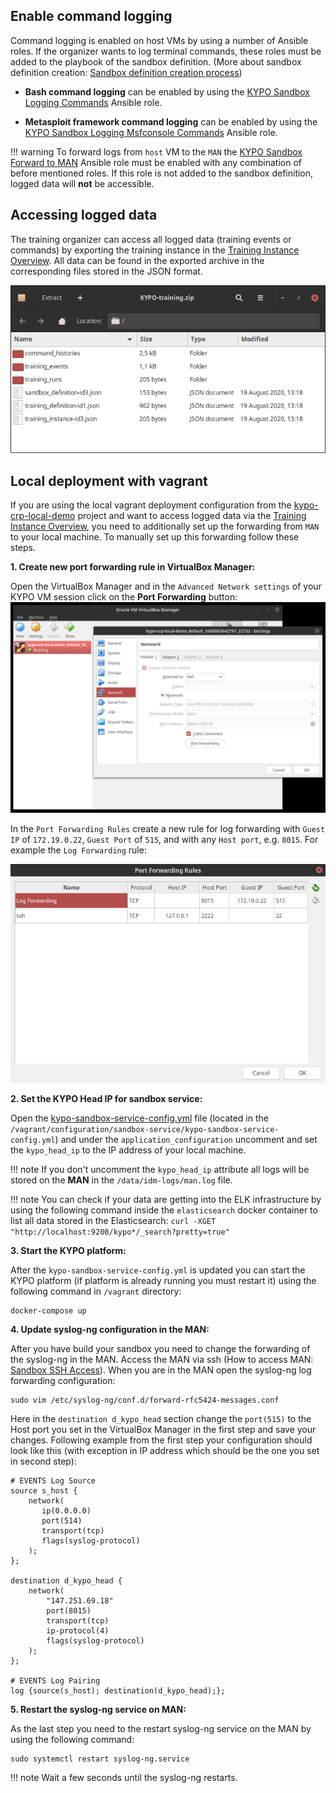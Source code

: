 ## Enable command logging
Command logging is enabled on host VMs by using a number of Ansible roles. If the organizer wants to log terminal commands, these roles must be added to the playbook of the sandbox definition. (More about sandbox definition creation: [Sandbox definition creation process](../../../user-guide/sandbox-agenda/sandbox-definition/#create-sandbox-definition))

* **Bash command logging** can be enabled by using the [KYPO Sandbox Logging Commands](https://gitlab.ics.muni.cz/kypo-crp/useful-ansible-roles/kypo-sandbox-logging-bash) Ansible role. 

* **Metasploit framework command logging** can be enabled by using the [KYPO Sandbox Logging Msfconsole Commands](https://gitlab.ics.muni.cz/kypo-crp/useful-ansible-roles/kypo-sandbox-logging-msf) Ansible role.

!!! warning
    To forward logs from `host` VM to the `MAN` the [KYPO Sandbox Forward to MAN](https://gitlab.ics.muni.cz/kypo-crp/useful-ansible-roles/kypo-sandbox-logging-forward) Ansible role must be enabled with any combination of before mentioned roles. If this role is not added to the sandbox definition, logged data will **not** be accessible.

## Accessing logged data
The training organizer can access all logged data (training events or commands) by exporting the training instance in the [Training Instance Overview](../../../user-guide/training-agenda/training-instance#training-instance-overview). All data can be found in the exported archive in the corresponding files stored in the JSON format. 

![Archive](../../img/extras/logging/accessed-logged-data-structure.png)


## Local deployment with vagrant

If you are using the local  vagrant deployment configuration from the [kypo-crp-local-demo](url) project and want to access logged data via the [Training Instance Overview](../../../user-guide/training-agenda/training-instance#training-instance-overview), you need to additionally set up the forwarding from `MAN` to your local machine. To manually set up this forwarding follow these steps. 

**1. Create new port forwarding rule in VirtualBox Manager:**
   
Open the VirtualBox Manager and in the `Advanced Network settings` of your KYPO VM session click on the **Port Forwarding** button:
![VirtualBox settings](../../img/extras/logging/port-forwarding-rule.png)

In the `Port Forwarding Rules` create a new rule for log forwarding with `Guest IP` of `172.19.0.22`, `Guest Port` of `515`, and with any `Host port`, e.g. `8015`. For example the `Log Forwarding` rule:

![PortForwardingRules](../../img/extras/logging/port-forwarding-rule2.png) 
 
**2. Set the KYPO Head IP for sandbox service:**

Open the [kypo-sandbox-service-config.yml](https://gitlab.ics.muni.cz/kypo-crp/prototypes-and-examples/kypo-crp-local-demo/-/blob/master/docker-config-files/kypo-sandbox-service-config.yml) file (located in the `/vagrant/configuration/sandbox-service/kypo-sandbox-service-config.yml`) and under the `application_configuration` uncomment and set the `kypo_head_ip` to the IP address of your local machine. 

!!! note 
    If you don't uncomment the `kypo_head_ip` attribute all logs will be stored on the **MAN** in the `/data/idm-logs/man.log` file. 

!!! note
    You can check if your data are getting into the ELK infrastructure by using the following command inside the `elasticsearch` docker container to list all data stored in the Elasticsearch:
    ```
    curl -XGET "http://localhost:9200/kypo*/_search?pretty=true"
    ```

**3. Start the KYPO platform:**

After the `kypo-sandbox-service-config.yml` is updated you can start the KYPO platform (if platform is already running you must restart it) using the following command in `/vagrant` directory:
```
docker-compose up
```

**4. Update syslog-ng configuration in the MAN:** 

After you have build your sandbox you need to change the forwarding of the syslog-ng in the MAN. Access the MAN via ssh (How to access MAN: [Sandbox SSH Access](../../../operation-guide/sandboxes/sandbox-ssh-access)). When you are in the MAN open the syslog-ng log forwarding configuration:
```
sudo vim /etc/syslog-ng/conf.d/forward-rfc5424-messages.conf
```

Here in the `destination d_kypo_head` section change the `port(515)` to the Host port you set in the VirtualBox Manager in the first step and save your changes. Following example from the first step your configuration should look like this (with exception in IP address which should be the one you set in second step):
```
# EVENTS Log Source
source s_host {
    network(
       ip(0.0.0.0) 
       port(514) 
       transport(tcp)
       flags(syslog-protocol)
    );
};

destination d_kypo_head {
    network(
        "147.251.69.18"
        port(8015)
        transport(tcp)
        ip-protocol(4)
        flags(syslog-protocol)
    );
};

# EVENTS Log Pairing
log {source(s_host); destination(d_kypo_head);};
```

**5. Restart the syslog-ng service on MAN:**

As the last step you need to the restart syslog-ng service on the MAN by using the following command:

```
sudo systemctl restart syslog-ng.service 
```

!!! note
    Wait a few seconds until the syslog-ng restarts.

